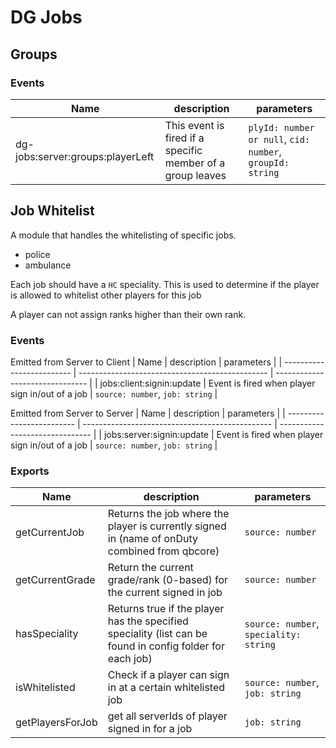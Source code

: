 # DG Jobs

## Groups

### Events

| Name                             | description                                                | parameters                                                |
| -------------------------------- | ---------------------------------------------------------- | --------------------------------------------------------- |
| dg-jobs:server:groups:playerLeft | This event is fired if a specific member of a group leaves | `plyId: number or null`, `cid: number`, `groupId: string` |

## Job Whitelist

A module that handles the whitelisting of specific jobs.

- police
- ambulance

Each job should have a `HC` speciality. This is used to determine if the player is allowed to whitelist other players
for this job

A player can not assign ranks higher than their own rank.

### Events

Emitted from Server to Client
| Name                      | description                                     | parameters                      |
| ------------------------- | ----------------------------------------------- | ------------------------------- |
| jobs:client:signin:update | Event is fired when player sign in/out of a job | `source: number`, `job: string` |

Emitted from Server to Server
| Name                      | description                                     | parameters                      |
| ------------------------- | ----------------------------------------------- | ------------------------------- |
| jobs:server:signin:update | Event is fired when player sign in/out of a job | `source: number`, `job: string` |


### Exports

| Name             | description                                                                                               | parameters                             |
| ---------------- | --------------------------------------------------------------------------------------------------------- | -------------------------------------- |
| getCurrentJob    | Returns the job where the player is currently signed in (name of onDuty combined from qbcore)             | `source: number`                       |
| getCurrentGrade  | Return the current grade/rank (0-based) for the current signed in job                                     | `source: number`                       |
| hasSpeciality    | Returns true if the player has the specified speciality (list can be found in config folder for each job) | `source: number`, `speciality: string` |
| isWhitelisted    | Check if a player can sign in at a certain whitelisted job                                                | `source: number`, `job: string`        |
| getPlayersForJob | get all serverIds of player signed in for a job                                                           | `job: string`                          |
